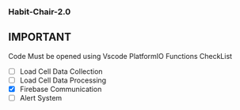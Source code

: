 ### Habit-Chair-2.0
## IMPORTANT
Code Must be opened using Vscode PlatformIO
Functions CheckList
- [ ] Load Cell Data Collection
- [ ] Load Cell Data Processing
- [x] Firebase Communication
- [ ] Alert System
